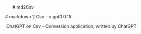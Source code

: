 
&nbsp;&nbsp;&nbsp;&nbsp;&nbsp;&nbsp;  # md2Csv

&nbsp;# markdown 2 Csv - v gpt0.0.1#

&nbsp;  ChatGPT on Csv - Conversion application, written by ChatGPT
